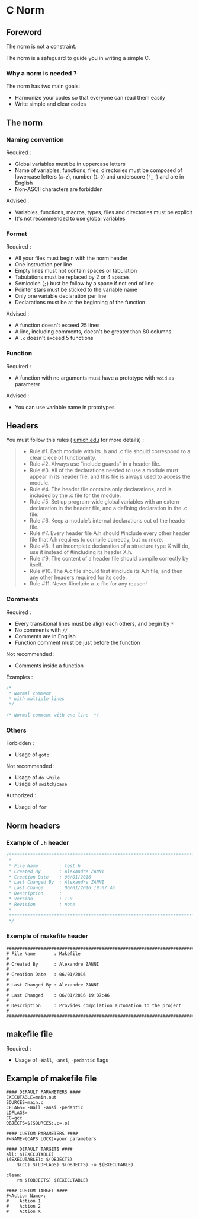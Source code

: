 # C Norm

## Foreword

The norm is not a constraint.

The norm is a safeguard to guide you in writing a simple C.

### Why a norm is needed ?

The norm has two main goals:

+ Harmonize your codes so that everyone can read them easily
+ Write simple and clear codes

## The norm

### Naming convention

Required :
* Global variables must be in uppercase letters
* Name of variables, functions, files, directories must be composed of lowercase letters (`a-z`), number (`1-9`) and underscore (`'_'`) and are in English
* Non-ASCII characters are forbidden

Advised :
* Variables, functions, macros, types, files and directories must be explicit
* It's not recommended to use global variables

### Format

Required :
* All your files must begin with the norm header
* One instruction per line
* Empty lines must not contain spaces or tabulation
* Tabulations must be replaced by 2 or 4 spaces
* Semicolon (`;`) bust be follow by a space if not end of line
* Pointer stars must be sticked to the variable name
* Only one variable declaration per line
* Declarations must be at the beginning of the function

Advised :
* A function doesn't exceed 25 lines
* A line, including comments, doesn't be greater than 80 columns
* A `.c` doesn't exceed 5 functions


### Function

Required :
* A function with no arguments must have a prototype with `void` as parameter

Advised :
* You can use variable name in prototypes

## Headers

You must follow this rules ( [umich.edu](http://umich.edu/~eecs381/handouts/CHeaderFileGuidelines.pdf) for more details) :
> + Rule #1. Each module with its .h and .c file should correspond to a clear piece of functionality.
> + Rule #2. Always use “include guards” in a header file.
> + Rule #3. All of the declarations needed to use a module must appear in its header file, and this file is always used to access the module.
> + Rule #4. The header file contains only declarations, and is included by the .c file for the module.
> + Rule #5. Set up program-wide global variables with an extern declaration in the header file, and a defining declaration in the .c file.
> + Rule #6. Keep a module’s internal declarations out of the header file.
> + Rule #7. Every header file A.h should #include every other header file that A.h requires to compile correctly, but no more.
> + Rule #8. If an incomplete declaration of a structure type X will do, use it instead of #including its header X.h.
> + Rule #9. The content of a header file should compile correctly by itself.
> + Rule #10. The A.c file should first #include its A.h file, and then any other headers required for its code.
> + Rule #11. Never #include a .c file for any reason!

### Comments

Required :
* Every transitional lines must be align each others, and begin by `*`
* No comments with `//`
* Comments are in English
* Function comment must be just before the function

Not recommended :
* Comments inside a function

Examples :

``` c
/*
 * Normal comment
 * with multiple lines
 */

/* Normal comment with one line  */
```

### Others

Forbidden :
* Usage of `goto`

Not recommended :
* Usage of `do while`
* Usage of `switch`/`case`

Authorized :
* Usage of `for`

## Norm headers

### Example of `.h` header

``` c
/******************************************************************************
 *
 * File Name        : test.h
 * Created By       : Alexandre ZANNI
 * Creation Date    : 06/01/2016
 * Last Changed By  : Alexandre ZANNI
 * Last Change      : 06/01/2016 19:07:46
 * Description      :
 * Version          : 1.0
 * Revision         : none
 *
 ******************************************************************************
 */
```

### Exemple of makefile header

```
###############################################################################
# File Name       : Makefile                                                  #
# Created By      : Alexandre ZANNI                                           #
# Creation Date   : 06/01/2016                                                #
# Last Changed By : Alexandre ZANNI                                           #
# Last Changed    : 06/01/2016 19:07:46                                       #
# Description     : Provides compilation automation to the project            #
###############################################################################
```

## makefile file

Required :
* Usage of `-Wall`, `-ansi`, `-pedantic` flags

## Example of makefile file
``` gherkin
#### DEFAULT PARAMETERS ####
EXECUTABLE=main.out
SOURCES=main.c
CFLAGS= -Wall -ansi -pedantic
LDFLAGS=
CC=gcc
OBJECTS=$(SOURCES:.c=.o)

#### CUSTOM PARAMETERS ####
#<NAME>(CAPS LOCK)=your parameters

#### DEFAULT TARGETS ####
all: $(EXECUTABLE)
$(EXECUTABLE): $(OBJECTS)
	$(CC) $(LDFLAGS) $(OBJECTS) -o $(EXECUTABLE)

clean:
    rm $(OBJECTS) $(EXECUTABLE)

#### CUSTOM TARGET ####
#<Action Name>:
#    Action 1
#    Action 2
#    Action X

```
